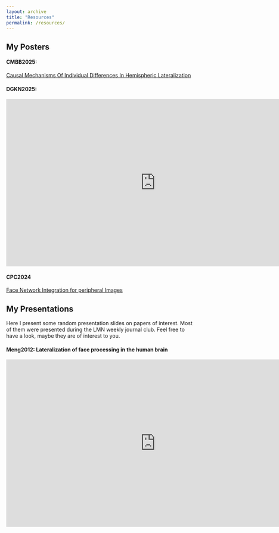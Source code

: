```yaml
---
layout: archive
title: "Resources"
permalink: /resources/
---
```


## My Posters

#### CMBB2025: 
<a href="https://github.com/juliaelina/elina-stocker/blob/master/files/CMBB_stocker.pdf" target="_blank">Causal Mechanisms Of Individual Differences In Hemispheric Lateralization </a>

#### DGKN2025: 
<iframe src="https://1drv.ms/v/c/8eb76d99c98fd0b4/IQQSMoKbQPoESJocV4w_DV-CAU-PFZPCyvgyBiUFOwZc2-8" width="800px" height="450px" frameborder="0" scrolling="no" allowfullscreen></iframe>

#### CPC2024
<a href="https://github.com/juliaelina/elina-stocker/blob/master/files/CPC24_poster.pdf" target="_blank">Face Network Integration for peripheral Images </a>


## My Presentations

Here I present some random presentation slides on papers of interest. Most of them were presented during the LMN weekly journal club. Feel free to have a look, maybe they are of interest to you. 

#### Meng2012: Lateralization of face processing in the human brain
<iframe src="https://1drv.ms/p/c/8eb76d99c98fd0b4/IQMSG21iInoXQr3x7i2U5jrYAcl70NYfF3FE2CY9qSC81FA?em=2&amp;wdAr=1.7777777777777777"
        width="800px"
        height="450px"
        frameborder="0">
</iframe>
